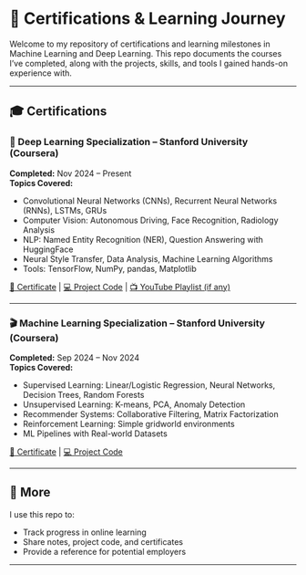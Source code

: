 # 📜 Certifications & Learning Journey

Welcome to my repository of certifications and learning milestones in Machine Learning and Deep Learning. This repo documents the courses I’ve completed, along with the projects, skills, and tools I gained hands-on experience with.

---

## 🎓 Certifications

### 🧠 Deep Learning Specialization – Stanford University (Coursera)
**Completed:** Nov 2024 – Present  
**Topics Covered:**
- Convolutional Neural Networks (CNNs), Recurrent Neural Networks (RNNs), LSTMs, GRUs
- Computer Vision: Autonomous Driving, Face Recognition, Radiology Analysis
- NLP: Named Entity Recognition (NER), Question Answering with HuggingFace
- Neural Style Transfer, Data Analysis, Machine Learning Algorithms
- Tools: TensorFlow, NumPy, pandas, Matplotlib

[📜 Certificate](#link-here) | [💻 Project Code](#link-here) | [📺 YouTube Playlist (if any)](#link-here)

---

### 🎬 Machine Learning Specialization – Stanford University (Coursera)
**Completed:** Sep 2024 – Nov 2024  
**Topics Covered:**
- Supervised Learning: Linear/Logistic Regression, Neural Networks, Decision Trees, Random Forests
- Unsupervised Learning: K-means, PCA, Anomaly Detection
- Recommender Systems: Collaborative Filtering, Matrix Factorization
- Reinforcement Learning: Simple gridworld environments
- ML Pipelines with Real-world Datasets

[📜 Certificate](#link-here) | [💻 Project Code](#link-here)

---

## 📂 More

I use this repo to:
- Track progress in online learning
- Share notes, project code, and certificates
- Provide a reference for potential employers

---
